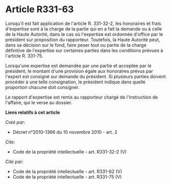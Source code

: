 # Article R331-63

Lorsqu'il est fait application de l'article R. 331-32-2, les honoraires et frais d'expertise sont à la charge de la partie
qui en a fait la demande ou à celle de la Haute Autorité, dans le cas où l'expertise est ordonnée d'office par le président
sur proposition du rapporteur. Toutefois, la Haute Autorité peut, dans sa décision sur le fond, faire peser tout ou partie de
la charge définitive de l'expertise sur certaines parties dans les conditions prévues à l'article R. 331-75. 

Lorsqu'une expertise est demandée par une partie et acceptée par le président, le montant d'une provision égale aux
honoraires prévus par l'expert est consigné sur demande du président. Si plusieurs parties doivent procéder à une telle
consignation, le président indique dans quelle proportion chacune doit consigner. 

Le rapport d'expertise est remis au rapporteur chargé de l'instruction de l'affaire, qui le verse au dossier.

**Liens relatifs à cet article**

_Créé par_:

  - Décret n°2010-1366 du 10 novembre 2010 - art. 2

_Cite_:

  - Code de la propriété intellectuelle - art. R331-32-2 (V)

_Cité par_:

  - Code de la propriété intellectuelle - art. R331-62 (V)
  - Code de la propriété intellectuelle - art. R331-75 (V)
